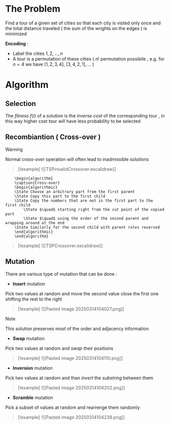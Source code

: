 # The Problem 

Find a tour of a given set of cities so that each city is visted only once and the total distance traveled ( the sum of the wrights on the edges ) is minimized

**Encoding** : 
+ Label the cities $1,2,\dots,n$
+ A tour is a permutation of these cities ( $n!$ permutation possibile , e.g. for $n=4$ we have $[1,2,3,4] ,\ [3,4,2,1], \dots$ )

# Algorithm

## Selection

The *fitness* $f(i)$ of a solution is the *inverse cost* of the corresponding tour , in this way higher cost tour will have less probability to be selected 

## Recombiantion ( Cross-over )

>[!warning] 
>Normal *cross-over* operation will often lead to inadmissible solutions
>>[!example] 
>>![[TSPinvalidCrossover.excalidraw]]

```pseudo
	\begin{algorithm}
	\caption{Cross-over}
	\begin{algorithmic}
	\State Choose an arbitrary part from the first parent
	\State Copy this part to the first child
	\State Copy the numbers that are not in the first part to the first child
		\State $\quad$ starting right from the cut point of the copied part 
		\State $\quad$ using the order of the second parent and wrapping around at the end
	\State Similarly for the second child with parent roles reversed
	\end{algorithmic}
	\end{algorithm}
```

>[!example] 
>![[TSPCrossover.excalidraw]]

## Mutation


There are various type of mutation that can be done :
+ **Insert** mutation

Pick two values at random and move the second value close the first one shifting the rest to the right 

>[!example] 
>![[Pasted image 20250314104027.png]]

>[!note] 
>This solution preserves most of the order and adjacency information

+ **Swap** mutation

Pick two values at random and *swap* their positions

>[!example] 
>![[Pasted image 20250314104110.png]]

+ **Inversion** mutation

Pick two values at random and than *invert* the *substring* between them

>[!example] 
>![[Pasted image 20250314104202.png]]

+ **Scramble** mutation

Pick a subset of values at random and rearrenge them randomly 

>[!example] 
>![[Pasted image 20250314104238.png]]

